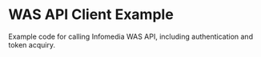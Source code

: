 # WAS API Client Example

Example code for calling Infomedia WAS API, including authentication and token acquiry.
